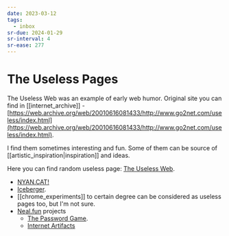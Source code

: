 ```yaml
---
date: 2023-03-12
tags:
  - inbox
sr-due: 2024-01-29
sr-interval: 4
sr-ease: 277
---
```

# The Useless Pages

The Useless Web was an example of early web humor. Original site you can find in
[[internet_archive]] -
[https://web.archive.org/web/20010616081433/http://www.go2net.com/useless/index.html](https://web.archive.org/web/20010616081433/http://www.go2net.com/useless/index.html).

I find them sometimes interesting and fun. Some of them can be source of
[[artistic_inspiration|inspiration]] and ideas.

Here you can find random useless page:
[The Useless Web](https://theuselessweb.com/).

- [NYAN.CAT!](https://www.nyan.cat/index.php?cat=pirate)
- [Iceberger](https://joshdata.me/iceberger.html).
- [[chrome_experiments]] to certain degree can be considered as
useless pages too, but I'm not sure.
- [Neal.fun](https://neal.fun/) projects
  - [The Password Game](https://neal.fun/password-game/).
  - [Internet Artifacts](https://neal.fun/internet-artifacts/)



